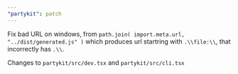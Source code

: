 ```yaml
---
"partykit": patch
---
```


Fix bad URL on windows, from `path.join( import.meta.url, "../dist/generated.js" )`
which produces url startring with `.\\file:\\`, that incorrectly has `.\\`.

Changes to `partykit/src/dev.tsx` and `partykit/src/cli.tsx`